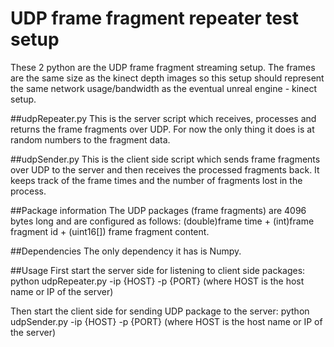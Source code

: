 # UDP frame fragment repeater test setup

These 2 python are the UDP frame fragment streaming setup. The frames are the same size as the kinect depth images so this setup should represent the same network usage/bandwidth as the eventual unreal engine - kinect setup.

##udpRepeater.py
This is the server script which receives, processes and returns the frame fragments over UDP. For now the only thing it does is at random numbers to the fragment data.

##udpSender.py
This is the client side script which sends frame fragments over UDP to the server and then receives the processed fragments back. It keeps track of the frame times and the number of fragments lost in the process.

##Package information
The UDP packages (frame fragments) are 4096 bytes long and are configured as follows: (double)frame time + (int)frame fragment id + (uint16[]) frame fragment content.

##Dependencies
The only dependency it has is Numpy.

##Usage 
First start the server side for listening to client side packages:
python udpRepeater.py -ip {HOST} -p {PORT} (where HOST is the host name or IP of the server)

Then start the client side for sending UDP package to the server:
python udpSender.py -ip {HOST} -p {PORT} (where HOST is the host name or IP of the server)

